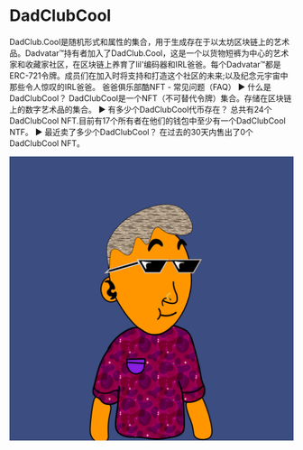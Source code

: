 # DadClubCool

DadClub.Cool是随机形式和属性的集合，用于生成存在于以太坊区块链上的艺术品。Dadvatar™持有者加入了DadClub.Cool，这是一个以货物短裤为中心的艺术家和收藏家社区，在区块链上养育了lil'编码器和IRL爸爸。每个Dadvatar™都是ERC-721令牌。成员们在加入时将支持和打造这个社区的未来;以及纪念元宇宙中那些令人惊叹的IRL爸爸。
爸爸俱乐部酷NFT - 常见问题（FAQ）
▶ 什么是DadClubCool？
DadClubCool是一个NFT（不可替代令牌）集合。存储在区块链上的数字艺术品的集合。
▶ 有多少个DadClubCool代币存在？
总共有24个DadClubCool NFT.目前有17个所有者在他们的钱包中至少有一个DadClubCool NTF。
▶ 最近卖了多少个DadClubCool？
在过去的30天内售出了0个DadClubCool NFT。

![nft](unnamed.png)
